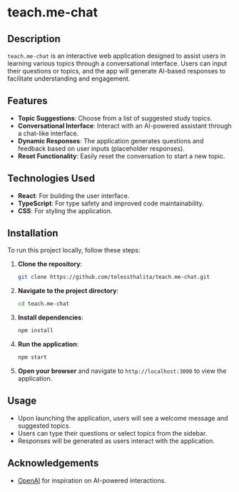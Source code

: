 # teach.me-chat

## Description
`teach.me-chat` is an interactive web application designed to assist users in learning various topics through a conversational interface. Users can input their questions or topics, and the app will generate AI-based responses to facilitate understanding and engagement.

## Features
- **Topic Suggestions**: Choose from a list of suggested study topics.
- **Conversational Interface**: Interact with an AI-powered assistant through a chat-like interface.
- **Dynamic Responses**: The application generates questions and feedback based on user inputs (placeholder responses).
- **Reset Functionality**: Easily reset the conversation to start a new topic.

## Technologies Used
- **React**: For building the user interface.
- **TypeScript**: For type safety and improved code maintainability.
- **CSS**: For styling the application.

## Installation

To run this project locally, follow these steps:

1. **Clone the repository**:
    ```bash
    git clone https://github.com/telessthalita/teach.me-chat.git
    ```
   
2. **Navigate to the project directory**:
    ```bash
    cd teach.me-chat
    ```

3. **Install dependencies**:
    ```bash
    npm install
    ```

4. **Run the application**:
    ```bash
    npm start
    ```

5. **Open your browser** and navigate to `http://localhost:3000` to view the application.

## Usage
- Upon launching the application, users will see a welcome message and suggested topics.
- Users can type their questions or select topics from the sidebar.
- Responses will be generated as users interact with the application.


## Acknowledgements
- [OpenAI](https://openai.com/) for inspiration on AI-powered interactions.
